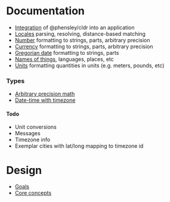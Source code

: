 # Documentation

* [Integration](integration.md) of @phensley/cldr into an application
* [Locales](locale.md) parsing, resolving, distance-based matching
* [Number](numbers.md) formatting to strings, parts, arbitrary precision
* [Currency](currencies.md) formatting to strings, parts, arbitrary precision
* [Gregorian date](gregorian.md) formatting to strings, parts
* [Names of things](names.md), languages, places, etc
* [Units](units.md) formatting quantities in units (e.g. meters, pounds, etc)

### Types

* [Arbitrary precision math](math.md)
* [Date-time with timezone](datetime.md)

#### Todo

 * Unit conversions
 * Messages
 * Timezone info
  * Exemplar cities with lat/long mapping to timezone id

# Design

* [Goals](goals.md)
* [Core concepts](concepts.md)
